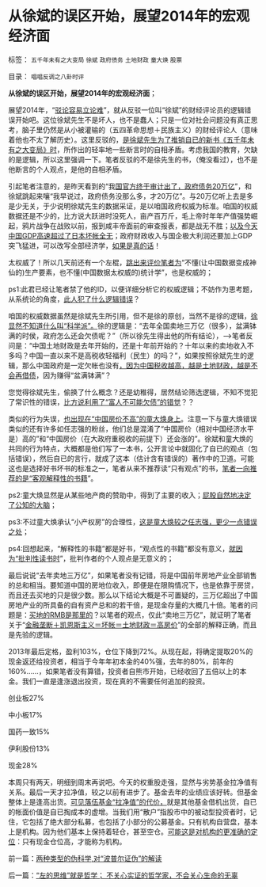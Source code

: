 # 从徐斌的误区开始，展望2014年的宏观经济面

标签： `五千年未有之大变局` `徐斌` `政府债务` `土地财政` `童大焕` `股票` 

目录： `唱唱反调之八卦时评`

**从徐斌的误区开始，展望2014年的宏观经济面**；

展望2014年，“[驳论容易立论难](../../../2010/6/2/历史意识形态，驳论容易立论难.md)”，就从反驳一位叫“徐斌”的财经评论员的逻辑错误开始吧。这位徐斌先生不是坏人，也不是蠢人；只是一位对社会问题没有真正思考，脑子里仍然是从小被灌输的（五四革命思想＋民族主义）的财经评论人（意味着他也不太了解历史）。这里反驳的，[是徐斌先生为了推销自已的新书《五千年未有之大变局》时](http://blog.sina.com.cn/u/1214320011)，所作出的轻率地一些断言时的自相矛盾。考虑我国的教育，欠缺的是逻辑，所以这里强调一下。笔者反驳的不是徐先生的书，（俺没看过），也不是他断言的个人观点，是他的自相矛盾。

引起笔者注意的，是昨天看到的“我[国官方终于审计出了，政府债务20万亿](../../../2013/9/8/中国没有破产法和联邦制，缺乏阻止债务危机扩散的防火墙.md)”，和徐斌跳起来嚷“我早说过，政府债务没那么多，才20万亿”。与20万亿听上去是多是少无关，于少说明徐斌先生的数据采证，是以咱国政府权威为标准。咱国的权威数据还是不少的，比方说大跃进时没死人，亩产百万斤，毛上帝时年年产值强势崛起，鸦片战争在战败以前，报到咸丰帝面前的审查报表，都是战无不胜；[以及今天中国GDP高速超过了日本坏帐全无](../../../2009/11/29/大萧条后凯恩斯主义和“坏帐过剩的危机”.md)；政府财政收入与国企极大利润还要加上GDP突飞猛进，可以改写全部经济学，[如果是真的话](../../../2009/7/16/中国经济增长的数字创作有几许水分.md)！

太权威了！所以几天前还有一个左棍，[跳出来评价笔者为](../../../2008/5/27/硬需求来自银行信贷任务，房价极端下还可以再涨一倍.md)“不懂(让中国数据变成神仙的)生产要素，也不懂(中国数据太权威的)统计学”，也是权威的；

ps1:此君已经让笔者禁了他的ID，以便详细分析它的权威逻辑；不妨作为思考题，从系统论的角度，[此人犯了什么逻辑错误](../../../2013/12/7/哥德尔定理对“复杂手筋可行性”的客观限定.md)？



咱国的权威数据虽然是徐斌先生所引用，但不是徐的原创，当然不是徐的逻辑，[徐显然不知道什么叫“科学派”。](../../../2012/6/30/科学派是两百年来“政府干预论”的政治哲学.md)徐的逻辑是：“去年全国卖地三万亿（很多），盆满钵满的时侯，政府怎么还会欠债呢？”（所以徐先生得出他的所有结论），——>笔者反问是：“中国土地财政是去年开始的，还是十年前开始的？十年以来的卖地收入不多吗？中国一直以来不是高税收轻福利（民生）的吗？”，如果按照徐斌先生的逻辑，那么中国政府是一定欠帐也没有[，因为中国税收越高，越是土地财政，越是不会再借债](../../../2013/7/29/地方债务危机当头，反思“共识”的几派主流经济学.md)，因为赚得“盆满钵满”？

您觉得徐斌先生，偷换了什么概念？还是幼稚得，居然结论筛选逻辑，不知不觉犯了常识性的错误，[比方说利用了“富人不可能欠债”的错觉](../../../2009/7/18/坐享特权的民粹不了解中国经济的真实困境.md)？？



类似的行为失误，[也出现在“中国房价不高”的童大焕身上](http://blog.sina.com.cn/u/1663236061)。注意一下与童大焕错误类似的还有许多如任志强的粉丝，他们总是混淆了“中国房价（相对中国经济水平是）高的”和“中国房价（在大政府重税收的前提下）还会涨的”。徐斌和童大焕的共同的行为特点，大概都是他们写了一本书，公开言论中就固化了自已的观点（包括错误），然后自已的言行，就成了这本（估计含有错误的）著作中的卫道。可能这也是选择好书坏书的标准之一，笔者从来不推荐读“只有观点”的书，[笔者一向推荐的是“客观解释性的书籍](../../../2009/7/16/世界好书都有一个共同的特点.md)”。

ps2:童大焕显然是从某些地产商的赞助中，得到了主要的收入；[屁股自然地决定了公知的大脑](../../../2013/12/7/高房价是现代化的“盐专卖”，惩罚开发商，不可能降低盐价.md)；

ps3:不过童大焕承认“小产权房”的合理性，[这是童大焕较之任志强，更少一点错误之处](../../../2013/11/25/小产权房是完整的私有产权,及“特权，物权，财产权，使用权，……”.md)；

ps4:回想起来，“解释性的书籍”都是好书，“观点性的书籍”都没有意义，[就因为“批判性读书时](../../../2009/7/16/批判性读书比虔诚阅经收获大.md)”，批判作者的个人观点是无意义的；

最后说说“去年卖地三万亿”，如果笔者没有记错，将是中国前年房地产业全部销售的总和相当。要知道中国的房地位收入，即便是在限购情况下，也是依靠于房贷，而且还去买地的只是很少数。那么以下结论大概是不可置疑的，三万亿超出了中国房地产业的所具备的自有资产总和的若干倍，是现金存量的大概几十倍。笔者的问题是：[买地的RMB是那里的](../../../2013/10/21/牛刀同志掩盖了炒房业的非法资金渠道.md)？以笔者的观点，仅此“卖地三万亿”，就证明了笔者关于“[金融垄断＋凯恩斯主义＝坏帐＝土地财政＝高房价](../../../2013/12/4/推高房价的影子银行，不可能通过监管消除或削弱.md)”的全部的解释正确，而且是先验的逻辑。

2013年最后定格，盈利103%，仓位下降到72%。从现在起，将确定提取20%的现金返还给投资者，相当于今年年初本金的40%强，去年的80%，前年的160%……，如果笔者没有算错，投资者自熊市开始，已经收回了五倍以上的本金。我们一直是逢涨退出投资，现在真的不需要任何追加的投资。

创业板27%

中小板17%

国药一致15%

伊利股份13%

现金28%

本周只有两天，明细到周末再说吧。今天的权重股走强，显然与劣势基金拉净值有关系。最后一天才拉净值，较之以前有进步了。基金去年的业绩应该好转。但基金整体上是逢高出货。[可见落伍基金“拉净值”的代价，](../../../2013/10/22/庄家文学中“拉高打压出货”神话的真实程度.md)就是其他基金借机出货，自已的帐面价值是自已掏成本的虚增。当我们用“散户”指股市中的被动型投资者时，记住，它包括了绝大部分私募，也包括了小部分的公募基金。只有机构自营盘，基本上是机构。因为他们基本上保持着轻仓，甚至空仓。[可能这是对机构的更准确的定位](../../../2013/7/4/神奇国度的股市的庄家的真相.md)：只有现金仓位高，才能称为机构。

前一篇：[两种类型的伪科学,对“波普尔证伪”的解读](../../../2014/1/1/两种类型的伪科学,对“波普尔证伪”的解读.md)

后一篇：[“左的思维”就是哲学；&nbsp;不关心实证的哲学家，不会关心生命的无辜](../../../2014/1/1/“左的思维”就是哲学；&nbsp;不关心实证的哲学家，不会关心生命的无辜.md)